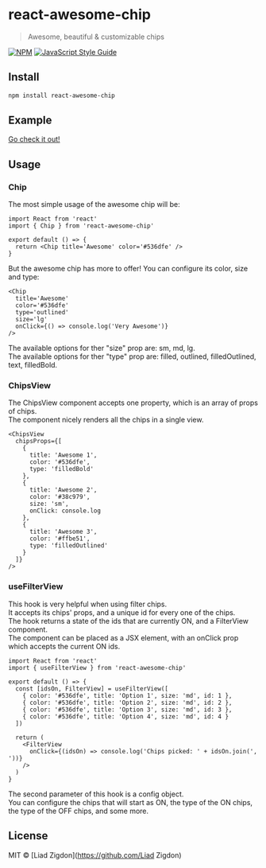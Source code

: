 # react-awesome-chip

> Awesome, beautiful &amp; customizable chips

[![NPM](https://img.shields.io/npm/v/react-awesome-chip.svg)](https://www.npmjs.com/package/react-awesome-chip) [![JavaScript Style Guide](https://img.shields.io/badge/code_style-standard-brightgreen.svg)](https://standardjs.com)

## Install

```bash
npm install react-awesome-chip
```

## Example

[Go check it out!](https://zigliad.github.io/react-awesome-chip/)

## Usage

### Chip

The most simple usage of the awesome chip will be:

```tsx
import React from 'react'
import { Chip } from 'react-awesome-chip'

export default () => {
  return <Chip title='Awesome' color='#536dfe' />
}
```

But the awesome chip has more to offer! You can configure its color, size and type:

```tsx
<Chip
  title='Awesome'
  color='#536dfe'
  type='outlined'
  size='lg'
  onClick={() => console.log('Very Awesome')}
/>
```

The available options for ther "size" prop are: sm, md, lg.<br />
The available options for ther "type" prop are: filled, outlined, filledOutlined, text, filledBold.

### ChipsView

The ChipsView component accepts one property, which is an array of props of chips.<br />
The component nicely renders all the chips in a single view.

```tsx
<ChipsView
  chipsProps={[
    {
      title: 'Awesome 1',
      color: '#536dfe',
      type: 'filledBold'
    },
    {
      title: 'Awesome 2',
      color: '#38c979',
      size: 'sm',
      onClick: console.log
    },
    {
      title: 'Awesome 3',
      color: '#ffbe51',
      type: 'filledOutlined'
    }
  ]}
/>
```

### useFilterView

This hook is very helpful when using filter chips.<br />
It accepts its chips' props, and a unique id for every one of the chips.<br />
The hook returns a state of the ids that are currently ON, and a FilterView component.<br />
The component can be placed as a JSX element, with an onClick prop which accepts the current ON ids.

```tsx
import React from 'react'
import { useFilterView } from 'react-awesome-chip'

export default () => {
  const [idsOn, FilterView] = useFilterView([
    { color: '#536dfe', title: 'Option 1', size: 'md', id: 1 },
    { color: '#536dfe', title: 'Option 2', size: 'md', id: 2 },
    { color: '#536dfe', title: 'Option 3', size: 'md', id: 3 },
    { color: '#536dfe', title: 'Option 4', size: 'md', id: 4 }
  ])

  return (
    <FilterView
      onClick={(idsOn) => console.log('Chips picked: ' + idsOn.join(', '))}
    />
  )
}
```

The second parameter of this hook is a config object.<br />
You can configure the chips that will start as ON, the type of the ON chips, the type of the OFF chips, and some more.

## License

MIT © [Liad Zigdon](https://github.com/Liad Zigdon)
